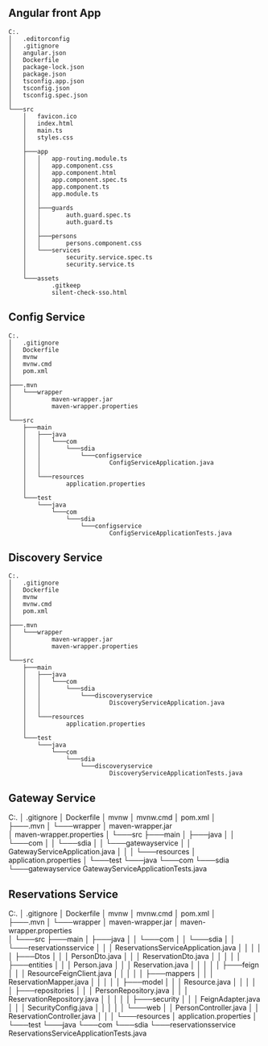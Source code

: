 ## Angular front App
```
C:.                                       
│   .editorconfig
│   .gitignore
│   angular.json
│   Dockerfile
│   package-lock.json
│   package.json
│   tsconfig.app.json
│   tsconfig.json
│   tsconfig.spec.json
│
└───src
    │   favicon.ico
    │   index.html
    │   main.ts
    │   styles.css
    │
    ├───app
    │   │   app-routing.module.ts
    │   │   app.component.css
    │   │   app.component.html
    │   │   app.component.spec.ts
    │   │   app.component.ts
    │   │   app.module.ts
    │   │
    │   ├───guards
    │   │       auth.guard.spec.ts
    │   │       auth.guard.ts
    │   │
    │   ├───persons
    │   │       persons.component.css
    │   └───services
    │           security.service.spec.ts
    │           security.service.ts
    │
    └───assets
            .gitkeep
            silent-check-sso.html
```
## Config Service
```
C:.
│   .gitignore
│   Dockerfile
│   mvnw
│   mvnw.cmd
│   pom.xml
│   
├───.mvn
│   └───wrapper
│           maven-wrapper.jar       
│           maven-wrapper.properties
│
└───src
    ├───main
    │   ├───java
    │   │   └───com
    │   │       └───sdia
    │   │           └───configservice
    │   │                   ConfigServiceApplication.java
    │   │
    │   └───resources
    │           application.properties
    │
    └───test
        └───java
            └───com
                └───sdia
                    └───configservice
                            ConfigServiceApplicationTests.java
```
## Discovery Service
```
C:.
│   .gitignore
│   Dockerfile
│   mvnw
│   mvnw.cmd
│   pom.xml
│   
├───.mvn
│   └───wrapper
│           maven-wrapper.jar
│           maven-wrapper.properties      
│
└───src
    ├───main
    │   ├───java        
    │   │   └───com     
    │   │       └───sdia
    │   │           └───discoveryservice
    │   │                   DiscoveryServiceApplication.java
    │   │
    │   └───resources
    │           application.properties
    │
    └───test
        └───java
            └───com
                └───sdia
                    └───discoveryservice
                            DiscoveryServiceApplicationTests.java
```
## Gateway Service

C:.
│   .gitignore
│   Dockerfile
│   mvnw
│   mvnw.cmd
│   pom.xml
│   
├───.mvn
│   └───wrapper
│           maven-wrapper.jar       
│           maven-wrapper.properties
│
└───src
    ├───main
    │   ├───java
    │   │   └───com
    │   │       └───sdia
    │   │           └───gatewayservice
    │   │                   GatewayServiceApplication.java
    │   │
    │   └───resources
    │           application.properties
    │
    └───test
        └───java
            └───com
                └───sdia
                    └───gatewayservice
                            GatewayServiceApplicationTests.java

## Reservations Service 

C:.
│   .gitignore
│   Dockerfile
│   mvnw
│   mvnw.cmd
│   pom.xml
│   
├───.mvn
│   └───wrapper
│           maven-wrapper.jar
│           maven-wrapper.properties      
│
└───src
    ├───main
    │   ├───java
    │   │   └───com
    │   │       └───sdia
    │   │           └───reservationsservice
    │   │               │   ReservationsServiceApplication.java
    │   │               │
    │   │               ├───Dtos
    │   │               │       PersonDto.java
    │   │               │       ReservationDto.java
    │   │               │
    │   │               ├───entities
    │   │               │       Person.java
    │   │               │       Reservation.java
    │   │               │
    │   │               ├───feign
    │   │               │       ResourceFeignClient.java
    │   │               │
    │   │               ├───mappers
    │   │               │       ReservationMapper.java
    │   │               │
    │   │               ├───model
    │   │               │       Resource.java
    │   │               │
    │   │               ├───repositories
    │   │               │       PersonRepository.java
    │   │               │       ReservationRepository.java
    │   │               │
    │   │               ├───security
    │   │               │       FeignAdapter.java
    │   │               │       SecurityConfig.java
    │   │               │
    │   │               └───web
    │   │                       PersonController.java
    │   │                       ReservationController.java
    │   │
    │   └───resources
    │           application.properties
    │
    └───test
        └───java
            └───com
                └───sdia
                    └───reservationsservice
                            ReservationsServiceApplicationTests.java





